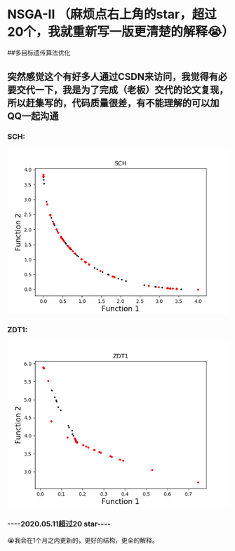 # NSGA-II （麻烦点右上角的star，超过20个，我就重新写一版更清楚的解释😭）

##多目标遗传算法优化
## 突然感觉这个有好多人通过CSDN来访问，我觉得有必要交代一下，我是为了完成（老板）交代的论文复现，所以赶集写的，代码质量很差，有不能理解的可以加QQ一起沟通

### SCH: 
<img src="https://github.com/425776024/NSGA-II/blob/master/img/Figure_SCH.png?raw=true"/> <br />
### ZDT1: 
<img src="https://github.com/425776024/NSGA-II/blob/master/img/Figure_ZDT1.png?raw=true" /> <br />


### ----2020.05.11超过20 star----
😭我会在1个月之内更新的，更好的结构，更全的解释。
